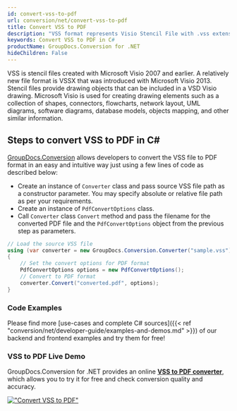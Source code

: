 ```yaml
---
id: convert-vss-to-pdf
url: conversion/net/convert-vss-to-pdf
title: Convert VSS to PDF
description: "VSS format represents Visio Stencil File with .vss extension. Learn how to convert VSS to PDF file programmatically in C# language using GroupDocs.Conversion for .NET library."
keywords: Convert VSS to PDF in C#
productName: GroupDocs.Conversion for .NET
hideChildren: False
---
```


VSS is stencil files created with Microsoft Visio 2007 and earlier. A relatively new file format is VSSX that was introduced with Microsoft Visio 2013. Stencil files provide drawing objects that can be included in a VSD Visio drawing. Microsoft Visio is used for creating drawing elements such as a collection of shapes, connectors, flowcharts, network layout, UML diagrams, software diagrams, database models, objects mapping, and other similar information.

## Steps to convert VSS to PDF in C#

[GroupDocs.Conversion](https://products.groupdocs.com/conversion/net) allows developers to convert the VSS file to PDF format in an easy and intuitive way just using a few lines of code as described below:

* Create an instance of `Converter` class and pass source VSS file path as a constructor parameter. You may specify absolute or relative file path as per your requirements. 
* Create an instance of `PdfConvertOptions` class.
* Call `Converter` class `Convert` method and pass the filename for the converted PDF file and the `PdfConvertOptions` object from the previous step as parameters.

```csharp
// Load the source VSS file
using (var converter = new GroupDocs.Conversion.Converter("sample.vss"))
{
    // Set the convert options for PDF format
    PdfConvertOptions options = new PdfConvertOptions();
    // Convert to PDF format
    converter.Convert("converted.pdf", options);
}
```

### Code Examples

Please find more [use-cases and complete C# sources]({{< ref "conversion/net/developer-guide/examples-and-demos.md" >}}) of our backend and frontend examples and try them for free!

### VSS to PDF Live Demo

GroupDocs.Conversion for .NET provides an online [**VSS to PDF converter**](https://products.groupdocs.app/conversion/vss-to-pdf), which allows you to try it for free and check conversion quality and accuracy.

[!["Convert VSS to PDF"](conversion/net/images/convert-vss-to-pdf.png)](https://products.groupdocs.app/conversion/vss-to-pdf)